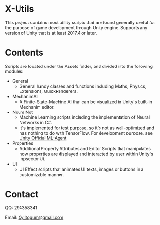 # X-Utils
This project contains most utility scripts that are found generally useful for the purpose of game development through Unity engine.
Supports any version of Unity that is at least 2017.4 or later.

# Contents
Scripts are located under the Assets folder, and divided into the following modules:
- General
  - General handy classes and functions including Maths, Physics, Extensions, QuickRenderers.
- MechanimAI
  - A Finite-State-Machine AI that can be visualized in Unity's built-in Mechanim editor.
- NeuralNet
  - Machine Learning scripts including the implementation of Neural Networks in C#.
  - It's implemented for test purpose, so it's not as well-optimized and has nothing to do with TensorFlow. For development purpose, see [Unity Official ML-Agent](https://github.com/Unity-Technologies/ml-agents)
- Properties
  - Additional Property Attributes and Editor Scripts that manipulates how properties are displayed and interacted by user within Unity's Inpsector UI.
- UI
  - UI Effect scripts that animates UI texts, images or buttons in a customizable manner.

# Contact

QQ: 294358341

Email: Xylitogum@gmail.com
